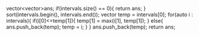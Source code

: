 vector<vector<int>>ans;
if(intervals.size() == 0){
return ans;
}
sort(intervals.begin(), intervals.end());
vector<int> temp  = intervals[0];
for(auto i : intervals){
if(i[0]<=temp[1]){
temp[1] = max(i[1], temp[1]);
}
else{
ans.push_back(temp);
temp = i;
}
}
ans.push_back(temp);
return ans;
